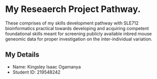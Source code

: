 # My Reseaerch Project Pathway.
These comprises of my skills development pathway with SLE712 bioinformatics practical towards developing and acquiring competent foundational skills meant for screening publicly available inbred mouse geneomic data for proper investigation on the inter-individual variation.

## My Details 
* Name: Kingsley Isaac Ogamanya
* Student ID: 219548242

